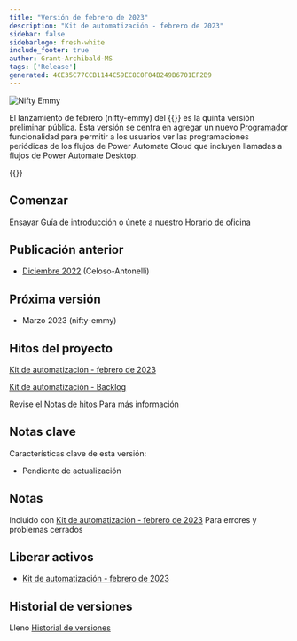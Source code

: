 ```yaml
---
title: "Versión de febrero de 2023"
description: "Kit de automatización - febrero de 2023"
sidebar: false
sidebarlogo: fresh-white
include_footer: true
author: Grant-Archibald-MS
tags: ['Release']
generated: 4CE35C77CCB1144C59EC8C0F04B249B6701EF2B9
---
```


![Nifty Emmy](/images/nifty-emmy.png)

El lanzamiento de febrero (nifty-emmy) del {{<product-name>}} es la quinta versión preliminar pública. Esta versión se centra en agregar un nuevo [Programador](/es/features/scheduler) funcionalidad para permitir a los usuarios ver las programaciones periódicas de los flujos de Power Automate Cloud que incluyen llamadas a flujos de Power Automate Desktop.

{{<questions name="/content/es/releases/february-2023.json" completed="Gracias por proporcionar comentarios" showNavigationButtons="false" locale="es">}}

## Comenzar

Ensayar [Guía de introducción](/es/get-started) o únete a nuestro [Horario de oficina](/es/office-hours)

## Publicación anterior

- [Diciembre 2022](/es/releases/december-2022) (Celoso-Antonelli)

## Próxima versión

- Marzo 2023 (nifty-emmy)

## Hitos del proyecto

[Kit de automatización - febrero de 2023](https://github.com/orgs/microsoft/projects/486/views/9)

[Kit de automatización - Backlog](https://github.com/orgs/microsoft/projects/486/views/1)

Revise el [Notas de hitos](/es/releases/milestones) Para más información

## Notas clave

Características clave de esta versión:

- Pendiente de actualización

## Notas

Incluido con [Kit de automatización - febrero de 2023](https://github.com/microsoft/powercat-automation-kit/releases/tag/AutomationKit-February2023) Para errores y problemas cerrados

## Liberar activos

- [Kit de automatización - febrero de 2023](https://github.com/microsoft/powercat-automation-kit/releases/tag/AutomationKit-February2023)

## Historial de versiones

Lleno [Historial de versiones](/es/releases)

